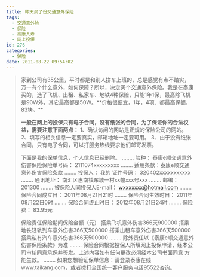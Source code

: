 ```yaml
---
title: 昨天买了份交通意外保险
tags:
  - 交通意外险
  - 保险
  - 泰康人寿
  - 网上投保
id: 276
categories:
  - 保险
date: 2011-08-22 09:54:02
---
```


    

<blockquote>家到公司有35公里，平时都是和别人拼车上班的，总是感觉有点不踏实，万一有个什么意外，如何保障？所以，决定买个交通意外保险。我是在泰康买的，选了飞机、出租、私家车、地铁4种保险，只能1年1保，最高除飞机是90W外，其它最高都是50W。**价格很便宜，1年，4项、都最高保额，83块。**

**一般在网上的投保只有电子合同，没有纸张的合同，为了保证你的合法权益，需要注意下面两点：**
1、确认访问的网站是正规的保险公司的网站。
2、填写的相关信息一定要真实，邮箱地址一定要可用。
3、由于没有纸张合同，只有电子合同，可以打服务热线要求他们邮寄发票。

下面是我的保单信息，个人信息已经删除。
........ 险种： 泰康e顺交通意外伤害保险保险单号码： 2111074xxxxxxxxx
........ 适用条款：泰康e顺交通意外伤害保险条款
........ 投保人： 我的 证件号码： 320402xxxxxxxxxxx
........ 通讯地址： 南汇区惠南镇东城一村xx幢xxx号xxx
........ 邮编： 201300
........ 被保险人同投保人E-mail： wxxxxxxx@hotmail.com
........ 保险合同成立日： 2011年08月21日21时
........ 保险合同生效时日： 2011年08月22日0时
........ 保险合同终止时日： 2012年08月21日24时
........ 保险费： 83.95元

保险责任保险期间保险金额（元）
搭乘飞机意外伤害366天900000
搭乘地铁轻轨列车意外伤害366天500000
搭乘出租车意外伤害366天500000
搭乘私有汽车意外伤害366天500000
........ 除外责任以《泰康e顺交通意外伤害保险条款》为准
........ 保险合同根据投保人所填网上投保申请，经本公司审核同意承保并签发。上述内容如有任何更改必须经本公司书面同意
方能生效。
........ 如果您想验证保单信息：请登录泰康在线www.taikang.com，或者拨打全国统一客户服务电话95522咨询。